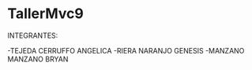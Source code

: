 # TallerMvc9

INTEGRANTES:

  -TEJEDA CERRUFFO ANGELICA
  -RIERA NARANJO GENESIS
  -MANZANO MANZANO BRYAN 